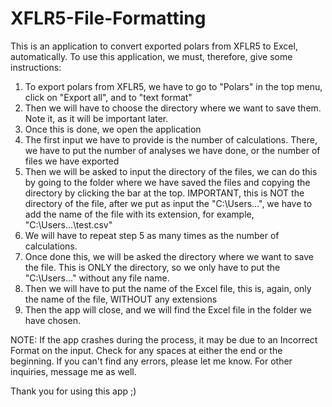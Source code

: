 # XFLR5-File-Formatting
This is an application to convert exported polars from XFLR5 to Excel, automatically.
To use this application, we must, therefore, give some instructions:
1) To export polars from XFLR5, we have to go to "Polars" in the top menu, click on "Export all", and to "text format"
2) Then we will have to choose the directory where we want to save them. Note it, as it will be important later.
3) Once this is done, we open the application
4) The first input we have to provide is the number of calculations. There, we have to put the number of analyses we have done, or the number of files we have exported
5) Then we will be asked to input the directory of the files, we can do this by going to the folder where we have saved the files and copying the directory by clicking the bar at the top. IMPORTANT, this is NOT the directory of the file, after we put as input the "C:\Users...", we have to add the name of the file with its extension, for example, "C:\Users...\test.csv"
6) We will have to repeat step 5 as many times as the number of calculations.
7) Once done this, we will be asked the directory where we want to save the file. This is ONLY the directory, so we only have to put the "C:\Users..." without any file name.
8) Then we will have to put the name of the Excel file, this is, again, only the name of the file, WITHOUT any extensions
9) Then the app will close, and we will find the Excel file in the folder we have chosen.

NOTE: If the app crashes during the process, it may be due to an Incorrect Format on the input. Check for any spaces at either the end or the beginning. If you can't find any errors, please let me know. For other inquiries, message me as well.

Thank you for using this app ;)
